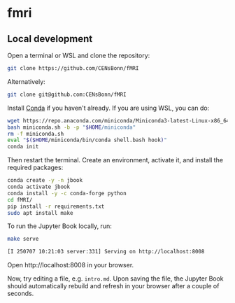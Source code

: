 # fmri

## Local development

Open a terminal or WSL and clone the repository:
```bash
git clone https://github.com/CENsBonn/fMRI
```
Alternatively:
```bash
git clone git@github.com:CENsBonn/fMRI
```

Install [Conda](https://conda-forge.org/download/)
if you haven't already.
If you are using WSL, you can do:

```bash
wget https://repo.anaconda.com/miniconda/Miniconda3-latest-Linux-x86_64.sh -O miniconda.sh
bash miniconda.sh -b -p "$HOME/miniconda"
rm -f miniconda.sh
eval "$($HOME/miniconda/bin/conda shell.bash hook)"
conda init
```
Then restart the terminal.
Create an environment, activate it, and install the required packages:

```bash
conda create -y -n jbook
conda activate jbook
conda install -y -c conda-forge python
cd fMRI/
pip install -r requirements.txt 
sudo apt install make
```

To run the Jupyter Book locally, run:

```bash
make serve

[I 250707 10:21:03 server:331] Serving on http://localhost:8008
```

Open http://localhost:8008 in your browser.

Now, try editing a file, e.g. `intro.md`.
Upon saving the file, the Jupyter
Book should automatically rebuild and refresh in your browser
after a couple of seconds.
